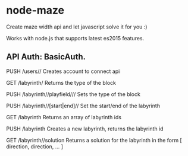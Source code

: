 # node-maze
Create maze width api and let javascript solve it for you :)

Works with node.js that supports latest es2015 features.


API
Auth: BasicAuth.
----
  PUSH /users/<username>/<password>
  Creates account to connect api
  
  GET /labyrinth/<id>
  Returns the type of the block
  
  PUSH /labyrinth/<id>/playfield/<x>/<y>/<type>
  Sets the type of the block
  
  PUSH /labyrinth/<id>/[start|end]/<x>/<y>
  Set the start/end of the labyrinth
  
  GET /labyrinth
  Returns an array of labyrinth ids
  
  PUSH /labyrinth
  Creates a new labyrinth, returns the labyrinth id
  
  GET /labyrinth/<id>/solution
  Returns a solution for the labyrinth in the form [ direction, direction, ... ]
